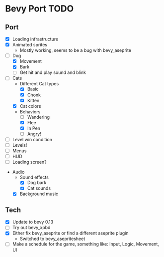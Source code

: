 # Bevy Port TODO
## Port
* [x] Loading infrastructure
* [x] Animated sprites
  * Mostly working, seems to be a bug with bevy_aseprite
* [ ] Dog
  * [x] Movement
  * [x] Bark
  * [ ] Get hit and play sound and blink
* [ ] Cats
  * Different Cat types
    * [x] Basic
    * [x] Chonk
    * [x] Kitten
  * [x] Cat colors
  * Behaviors
    * [ ] Wandering
    * [x] Flee
    * [x] In Pen
    * [ ] Angry!
* [ ] Level win condition
* [ ] Levels!
* [ ] Menus
* [ ] HUD
* [ ] Loading screen?
* Audio
  * Sound effects
    * [x] Dog bark
    * [x] Cat sounds
  * [x] Background music

## Tech
* [x] Update to bevy 0.13
* [ ] Try out bevy_xpbd
* [x] Either fix bevy_aseprite or find a different aseprite plugin
  * Switched to bevy_asepritesheet
* [ ] Make a schedule for the game, something like: Input, Logic, Movement, UI
